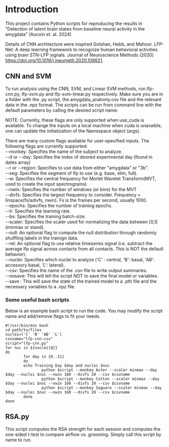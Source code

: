 # Introduction
This project contains Python scripts for reproducing the results in "Detection of latent brain states from baseline neural activity in the amygdala" (Aucoin et. al. 2024)

Details of CNN architecture were inspired Golshan, Hebb, and  Mahoor. LFP-Net: A deep learning framework to recognize human behavioral activities using brain STN-LFP signals. Journal of Neuroscience Methods (2020) https://doi.org/10.1016/j.jneumeth.2020.108621. 

## CNN and SVM
To run analysis using the CNN, SVM, and Linear SVM methods, run lfp-cnn.py, lfp-svm.py and lfp-svm-linear.py respectively. Make sure you are in a folder with the .py script, the amygdala_anatomy.csv file and the relevant data in the .npz format.
The scripts can be run from command line with the default parameters by calling the desired script name:

NOTE: Currenlty, these flags are only supported when use_cuda is available. To change the inputs on a local machine when cuda is unavaible, one can update the initialization of the Namespace object (args). 

There are many custom flags available for user-specified inputs. The following flags are currently supported:\
 --monkey: Specifies the name of the subject to analyze.\
 --d or --day: Specifies the index of desired experimental day (found in dates array)\
 --r or --region: Specifies to use data from either "amygdala" or "3b".\
 --seg: Specifies the segment of lfp to use (e.g. base, stim, full).\
 --w: Specifies the central frequency for Morlet Wavelet Transform(MVT, used to create the input spectrograms)\
 --nwin: Specifies the number of windows (or bins) for the MVT \
 --divfs: Specifies the largest frequency to consider. Frequency = linspace(fs/adivfs, nwin). Fs is the frames per second, usually 1000. \
 --epochs: Specifies the number of training epochs.\
 --lr: Specifies the learning rate.\
 --bs: Specifies the training batch-size.\
 --scaler: Specifies the scaler used for normalizing the data between [0,1] (minmax or stand).\
 --null: An optional flag to compute the null distribution through randomly shuffling labels in the trainign data.\
 --rel: An optional flag to use relative timeseries signal (i.e. subtract the average lfp signal across contacts from all contacts. This is NOT the default behavior).\
 --nuclei: Specifies which nuclei to analyze ('C' : central, 'B': basal, 'AB': accessory basal, 'L': lateral).\
 --csv: Specifies the name of the .csv file to write output summaries.\
 --nosave: This will tell the script NOT to save the final model or variables. \
 --save : This will save the state of the trained model to a .pth file and the necessary variables to a .npz file. 


### Some useful bash scripts 
Below is an example bash script to run the code. You may modify the script name and add/remove flags to fit your needs.
```text
#!/usr/bin/env bash
cd path/to/files
nuclei=('C' 'B' 'AB' 'L')
csvname="lfp-cnn.csv"
script="lfp-cnn.py"
for nuc in ${nuclei[@]}
do
        for day in {0..11}
        do
        echo Training Day $day and nuclei $nuc
                python $script --monkey Aster --scaler minmax --day $day --nuclei $nuc --nwin 160 --divfs 20 --csv $csvname
                python $script --monkey Cotton --scaler minmax --day $day --nuclei $nuc --nwin 160 --divfs 20 --csv $csvname
                python $script --monkey Saguaro --scaler minmax --day $day --nuclei $nuc --nwin 160 --divfs 20 --csv $csvname
        done
done
```

## RSA.py
This script computes the RSA strength for each session and computes the one-sided t-test to compare airflow vs. grooming. Simply call this script by name to run. 

